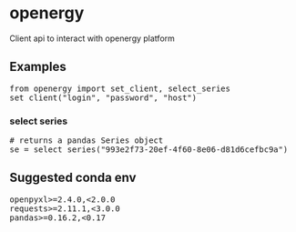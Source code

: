 # openergy

Client api to interact with openergy platform

## Examples

<pre>
from openergy import set_client, select_series
set_client("login", "password", "host")
</pre>


### select series
<pre>
# returns a pandas Series object
se = select_series("993e2f73-20ef-4f60-8e06-d81d6cefbc9a")
</pre>

## Suggested conda env

<pre>
openpyxl>=2.4.0,<2.0.0
requests>=2.11.1,<3.0.0
pandas>=0.16.2,<0.17
</pre>